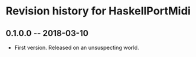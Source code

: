 # Revision history for HaskellPortMidi

## 0.1.0.0  -- 2018-03-10

* First version. Released on an unsuspecting world.

